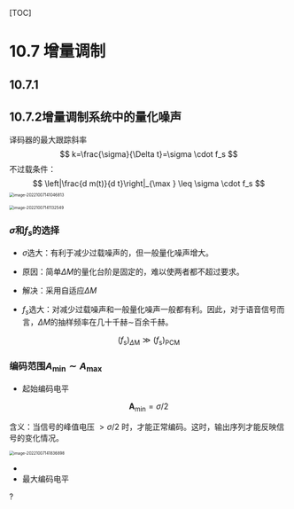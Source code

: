 [TOC]

# 10.7 增量调制

## 10.7.1 

## 10.7.2增量调制系统中的量化噪声

译码器的最大跟踪斜率
$$
k=\frac{\sigma}{\Delta t}=\sigma \cdot f_s
$$
不过载条件：
$$
\left|\frac{d m(t)}{d t}\right|_{\max } \leq \sigma \cdot f_s
$$
<img src="https://mypic-1312707183.cos.ap-nanjing.myqcloud.com/image-20221007141046813.png" alt="image-20221007141046813" style="zoom:50%;" />

<img src="https://mypic-1312707183.cos.ap-nanjing.myqcloud.com/image-20221007141132549.png" alt="image-20221007141132549" style="zoom: 50%;" />

### $\sigma$和$f_s$的选择

-  $\sigma$选大：有利于减少过载噪声的，但一般量化噪声增大。
  - 原因：简单$\Delta M$的量化台阶是固定的，难以使两者都不超过要求。
  - 解决：采用自适应$\Delta M$

-  $f_s$选大：对减少过载噪声和一般量化噪声一般都有利。因此，对于语音信号而言，$\Delta M$的抽样频率在几十千赫$\sim$百余千赫。

$$
\left(f_{\mathrm{s}}\right)_{\Delta \mathrm{M}} \gg\left(f_{\mathrm{s}}\right)_{\mathrm{PCM}}
$$

### 编码范围$A_{\min } \sim A_{\max }$

- 起始编码电平

$$
\boldsymbol{A}_{\min }=\sigma / 2
$$

含义：当信号的峰值电压 $>\sigma / 2$ 时，才能正常编码。这时，输出序列才能反映信号的变化情况。

<img src="https://mypic-1312707183.cos.ap-nanjing.myqcloud.com/image-20221007141836898.png" alt="image-20221007141836898" style="zoom:50%;" />

- 
- 最大编码电平

?

